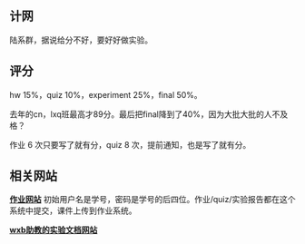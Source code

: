 ## 计网
陆系群，据说给分不好，要好好做实验。


## 评分
hw 15%，quiz 10%，experiment 25%，final 50%。

去年的cn，lxq班最高才89分。最后把final降到了40%，因为大批大批的人不及格？

作业 6 次只要写了就有分，quiz 8 次，提前通知，也是写了就有分。


## 相关网站
[**作业网站**](http://10.214.0.253/network/exercise/index.php) 初始用户名是学号，密码是学号的后四位。作业/quiz/实验报告都在这个系统中提交，课件上传到作业系统。

[**wxb助教的实验文档网站**](https://zjucomp.net)

